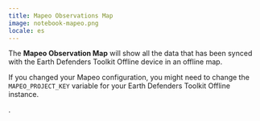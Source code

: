 ```yaml
---
title: Mapeo Observations Map
image: notebook-mapeo.png
locale: es
---
```


The **Mapeo Observation Map** will show all the data that has been synced with the Earth Defenders Toolkit Offline device in an offline map.

If you changed your Mapeo configuration, you might need to change the `MAPEO_PROJECT_KEY` variable for your Earth Defenders Toolkit Offline instance.

<app-button :color="true" localUrl=":3000" text="Read the documentation"></app-button>.
